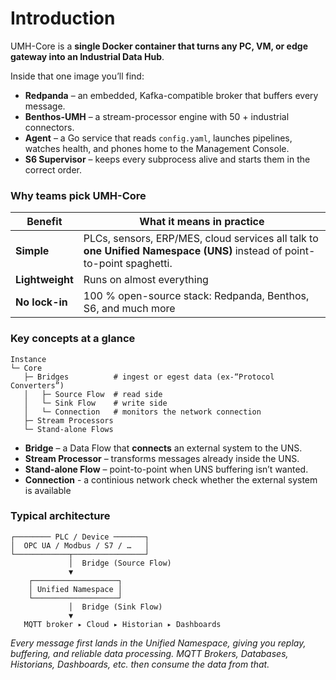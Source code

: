 # Introduction

UMH-Core is a **single Docker container that turns any PC, VM, or edge gateway into an Industrial Data Hub**.

Inside that one image you’ll find:

* **Redpanda** – an embedded, Kafka-compatible broker that buffers every message.
* **Benthos-UMH** – a stream-processor engine with 50 + industrial connectors.
* **Agent** – a Go service that reads `config.yaml`, launches pipelines, watches health, and phones home to the Management Console.
* **S6 Supervisor** – keeps every subprocess alive and starts them in the correct order.

### Why teams pick UMH-Core

| Benefit         | What it means in practice                                                                                               |
| --------------- | ----------------------------------------------------------------------------------------------------------------------- |
| **Simple**      | PLCs, sensors, ERP/MES, cloud services all talk to **one Unified Namespace (UNS)** instead of point-to-point spaghetti. |
| **Lightweight** | Runs on almost everything                                                                                               |
| **No lock-in**  | 100 % open-source stack: Redpanda, Benthos, S6, and much more                                                           |

### Key concepts at a glance

```
Instance
└─ Core
   ├─ Bridges          # ingest or egest data (ex-“Protocol Converters”)
   │   ├─ Source Flow  # read side
   │   └─ Sink Flow    # write side
   │   └─ Connection   # monitors the network connection
   ├─ Stream Processors 
   └─ Stand-alone Flows
```

* **Bridge** – a Data Flow that **connects** an external system to the UNS.
* **Stream Processor** – transforms messages already inside the UNS.
* **Stand-alone Flow** – point-to-point when UNS buffering isn’t wanted.
* **Connection** - a continious network check whether the external system is available

### Typical architecture

```
┌──────── PLC / Device ───────┐
│  OPC UA / Modbus / S7 / …   │
└────────────┬────────────────┘
             │  Bridge (Source Flow)
             ▼
    ┌───────────────────┐
    │ Unified Namespace │
    └───────────────────┘
             │  Bridge (Sink Flow)
             ▼
   MQTT broker ▸ Cloud ▸ Historian ▸ Dashboards
```

_Every message first lands in the Unified Namespace, giving you replay, buffering, and reliable data processing. MQTT Brokers, Databases, Historians, Dashboards, etc. then consume the data from that._
